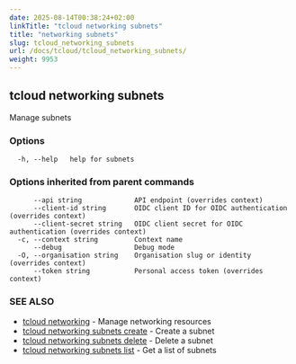 ```yaml
---
date: 2025-08-14T00:38:24+02:00
linkTitle: "tcloud networking subnets"
title: "networking subnets"
slug: tcloud_networking_subnets
url: /docs/tcloud/tcloud_networking_subnets/
weight: 9953
---
```

## tcloud networking subnets

Manage subnets

### Options

```
  -h, --help   help for subnets
```

### Options inherited from parent commands

```
      --api string             API endpoint (overrides context)
      --client-id string       OIDC client ID for OIDC authentication (overrides context)
      --client-secret string   OIDC client secret for OIDC authentication (overrides context)
  -c, --context string         Context name
      --debug                  Debug mode
  -O, --organisation string    Organisation slug or identity (overrides context)
      --token string           Personal access token (overrides context)
```

### SEE ALSO

* [tcloud networking](/docs/tcloud/tcloud_networking/)	 - Manage networking resources
* [tcloud networking subnets create](/docs/tcloud/tcloud_networking_subnets_create/)	 - Create a subnet
* [tcloud networking subnets delete](/docs/tcloud/tcloud_networking_subnets_delete/)	 - Delete a subnet
* [tcloud networking subnets list](/docs/tcloud/tcloud_networking_subnets_list/)	 - Get a list of subnets

